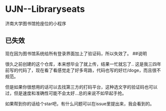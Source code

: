 # UJN--Libraryseats
济南大学图书馆抢座位的小程序
## 已失效
现在因为图书馆系统给所有登录界面加上了验证码，所以失效了。
##说明

很久之前创建的这个仓库，本来想毕业了就上传，结果一忙就忘了..
这是我三四年前写的代码了，现在看了看感觉走了好多弯路，代码也写的好烂/doge，而且很不规范。

但是如果你很想用的话可以去找第三方的打码平台，这种选文字的验证码也可以过，但是速度和准确性可能不会太好...总的来说不如早起手抢。

如果帮到你的话给个star吧，有什么问题可以在issue里提出来，我会看到的。